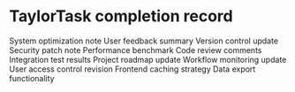 # TaylorTask completion record
System optimization note
User feedback summary
Version control update
Security patch note
Performance benchmark
Code review comments
Integration test results
Project roadmap update
Workflow monitoring update
User access control revision
Frontend caching strategy
Data export functionality
